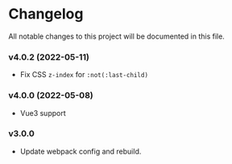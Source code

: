 # Changelog

All notable changes to this project will be documented in this file.

### v4.0.2 (2022-05-11)

- Fix CSS `z-index` for `:not(:last-child)`

### v4.0.0 (2022-05-08)

- Vue3 support

### v3.0.0

- Update webpack config and rebuild.
